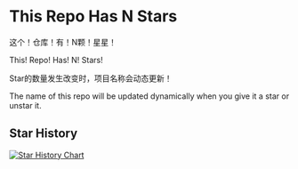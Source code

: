 # This Repo Has N Stars

这个！仓库！有！N颗！星星！

This! Repo! Has! N! Stars!

Star的数量发生改变时，项目名称会动态更新！

The name of this repo will be updated dynamically when you give it a star or unstar it.

## Star History

[![Star History Chart](https://api.star-history.com/svg?repos=Vincent-the-gamer/this-repo-has-0-stars&type=Date)](https://star-history.com/#Vincent-the-gamer/this-repo-has-0-stars&Date)
